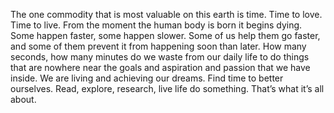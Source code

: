 
The one commodity that is most valuable on this earth is time. Time to love. Time to live. From the moment the human body is born it begins dying. Some happen faster, some happen slower. Some of us help them go faster, and some of them prevent it from happening soon than later. How many seconds, how many minutes do we waste from our daily life to do things that are nowhere near the goals and aspiration and passion that we have inside. We are living and achieving our dreams. Find time to better ourselves. Read, explore, research, live life do something. That’s what it’s all about.
